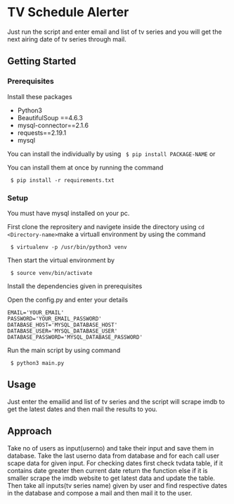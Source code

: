 # TV Schedule Alerter

Just run the script and enter email and list of tv series and you will get the next airing date of tv series through mail.

## Getting Started

### Prerequisites
Install these packages
* Python3
* BeautifulSoup ==4.6.3
* mysql-connector==2.1.6
* requests==2.19.1
* mysql

You can install the individually by using ``` $ pip install PACKAGE-NAME``` or

You can install them at once by running the command
```
 $ pip install -r requirements.txt
```

### Setup
You must have mysql installed on your pc.

First clone the reprositery and navigete inside the directory using ```cd <Directory-name>```make a virtuall environment by using the command
```
 $ virtualenv -p /usr/bin/python3 venv
```

Then start the virtual environment by
```
 $ source venv/bin/activate
```

Install the dependencies given in prerequisites

Open the config.py and enter your details
```
EMAIL='YOUR_EMAIL'
PASSWORD='YOUR_EMAIL_PASSWORD'
DATABASE_HOST='MYSQL_DATABASE_HOST'
DATABASE_USER='MYSQL_DATABASE_USER'
DATABASE_PASSWORD='MYSQL_DATABASE_PASSWORD'
```

Run the main script by using command
```
 $ python3 main.py
```

## Usage
Just enter the emailid and list of tv series and the script will scrape imdb to get the latest dates and then mail the results to you.

## Approach
Take no of users as input(userno) and take their input and save them in database. Take the last  userno data from database and for each call user scape data for given input.
For checking dates first check tvdata table, if it contains date greater then current date return the function else if it is smaller scrape the imdb website to get latest data and update the table.
Then take all inputs(tv series name) given by user and find respective dates in the database and compose a mail and then mail it to the user.
